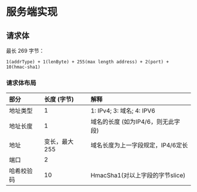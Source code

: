 # 服务端实现

## 请求体

最长 269 字节：
```
1(addrType) + 1(lenByte) + 255(max length address) + 2(port) + 10(hmac-sha1)
```

### 请求体布局

| 部分      | 长度 (字节)  | 解释                             |
|:---------|:------------|:--------------------------------|
| 地址类型   | 1           | 1: IPv4; 3: 域名; 4: IPV6       |
| 地址长度   | 1           | 域名的长度 (如为IP4/6，则无此字段)  |
| 地址      | 变长，最大255 | 域名长度为上一字段规定，IP4/6定长   |
| 端口      | 2           |                                 |
| 哈希校验码 | 10          | HmacSha1(对以上字段的字节slice)    |
